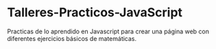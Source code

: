 # Talleres-Practicos-JavaScript
Practicas de lo aprendido en Javascript  para crear una página web con diferentes ejercicios básicos de matemáticas. 
